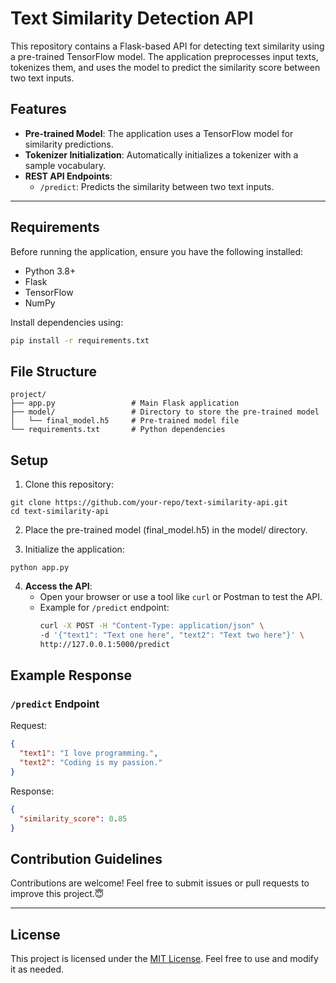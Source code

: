 # Text Similarity Detection API

This repository contains a Flask-based API for detecting text similarity using a pre-trained TensorFlow model. The application preprocesses input texts, tokenizes them, and uses the model to predict the similarity score between two text inputs.

## Features

- **Pre-trained Model**: The application uses a TensorFlow model for similarity predictions.
- **Tokenizer Initialization**: Automatically initializes a tokenizer with a sample vocabulary.
- **REST API Endpoints**:
  - `/predict`: Predicts the similarity between two text inputs.

---

## Requirements

Before running the application, ensure you have the following installed:

- Python 3.8+
- Flask
- TensorFlow
- NumPy

Install dependencies using:
```bash
pip install -r requirements.txt
```

## File Structure
```
project/
├── app.py                 # Main Flask application
├── model/                 # Directory to store the pre-trained model
│   └── final_model.h5     # Pre-trained model file
└── requirements.txt       # Python dependencies
```

## Setup
1. Clone this repository:
```
git clone https://github.com/your-repo/text-similarity-api.git
cd text-similarity-api
```
2. Place the pre-trained model (final_model.h5) in the model/ directory.

3. Initialize the application:
```
python app.py
```

4. **Access the API**:
   - Open your browser or use a tool like `curl` or Postman to test the API.
   - Example for `/predict` endpoint:
     ```bash
     curl -X POST -H "Content-Type: application/json" \
     -d '{"text1": "Text one here", "text2": "Text two here"}' \
     http://127.0.0.1:5000/predict
     ```

## Example Response

### `/predict` Endpoint
Request:
```json
{
  "text1": "I love programming.",
  "text2": "Coding is my passion."
}
```

Response:
```json
{
  "similarity_score": 0.85
}
```
## Contribution Guidelines

Contributions are welcome! Feel free to submit issues or pull requests to improve this project.😇

---

## License

This project is licensed under the [MIT License](LICENSE). Feel free to use and modify it as needed.

